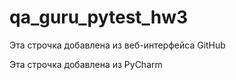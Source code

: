 # qa_guru_pytest_hw3

Эта строчка добавлена из веб-интерфейса GitHub

Эта строчка добавлена из PyCharm
